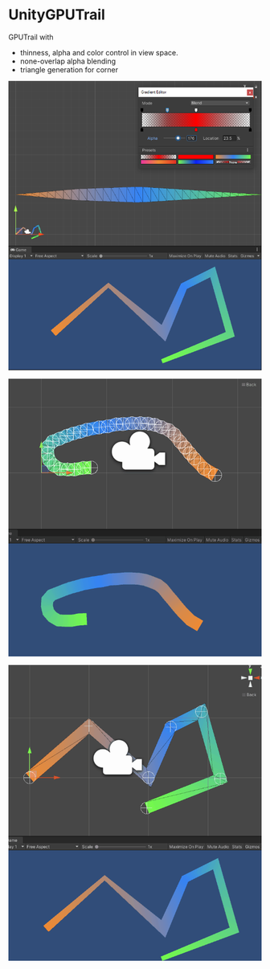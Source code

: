 # UnityGPUTrail

GPUTrail with
- thinness, alpha and color control in view space.
- none-overlap alpha blending
- triangle generation for corner

![](Gifs/trail_debug.png)

![](Gifs/trail_drag.gif)

![](Gifs/trail_view.gif)
